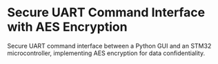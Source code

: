 # Secure UART Command Interface with AES Encryption
Secure UART command interface between a Python GUI and an STM32 microcontroller, implementing AES encryption for data confidentiality.
